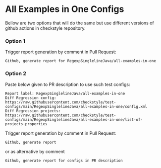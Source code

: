 # All Examples in One Configs

Bellow are two options that will do the same but use different versions
of github actions in checkstyle repository.


### Option 1
Trigger report generation by comment in Pull Request:
```
Github, generate report for RegexpSinglelineJava/all-examples-in-one
```

### Option 2

Paste below given to PR description to use such test configs:
```
Report label: RegexpSinglelineJava/all-examples-in-one
Diff Regression config: https://raw.githubusercontent.com/checkstyle/test-configs/main/RegexpSinglelineJava/all-examples-in-one/config.xml
Diff Regression projects: https://raw.githubusercontent.com/checkstyle/test-configs/main/RegexpSinglelineJava/all-examples-in-one/list-of-projects.properties
```

Trigger report generation by comment in Pull Request:
```
Github, generate report
```
or as alternative by comment
```
Github, generate report for configs in PR description
```
